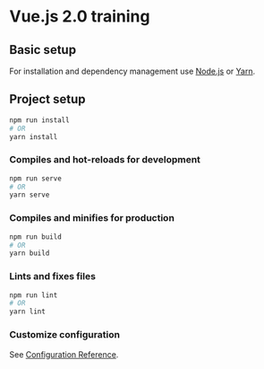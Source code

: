 # Vue.js 2.0 training

## Basic setup

For installation and dependency management use [Node.js](https://nodejs.org/en/download) or [Yarn](https://yarnpkg.com/getting-started/install).

## Project setup
```bash
npm run install
# OR
yarn install
```

### Compiles and hot-reloads for development
```bash
npm run serve
# OR
yarn serve
```

### Compiles and minifies for production
```bash
npm run build
# OR
yarn build
```

### Lints and fixes files
```bash
npm run lint
# OR
yarn lint
```

### Customize configuration
See [Configuration Reference](https://cli.vuejs.org/config/).

